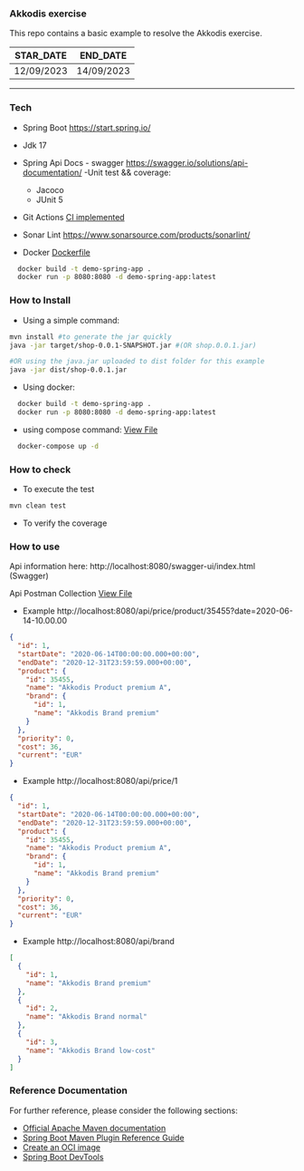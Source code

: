 ### Akkodis exercise
This repo contains a basic example to resolve the Akkodis exercise.

| STAR_DATE | END_DATE |
| ------ | ------ |
| 12/09/2023|14/09/2023|
---

### Tech
- Spring Boot https://start.spring.io/
- Jdk 17 
- Spring Api Docs - swagger https://swagger.io/solutions/api-documentation/
-Unit test && coverage:
  - Jacoco 
  - JUnit 5 
- Git Actions
  [CI implemented](.github/workflows/ci.yml)
- Sonar Lint https://www.sonarsource.com/products/sonarlint/

- Docker
  [Dockerfile](Dockerfile)
```sh
  docker build -t demo-spring-app .
  docker run -p 8080:8080 -d demo-spring-app:latest
```



### How to Install
- Using a simple command:
```sh
mvn install #to generate the jar quickly
java -jar target/shop-0.0.1-SNAPSHOT.jar #(OR shop.0.0.1.jar)
```
```sh
#OR using the java.jar uploaded to dist folder for this example
java -jar dist/shop-0.0.1.jar

```
- Using docker:
```sh
  docker build -t demo-spring-app .
  docker run -p 8080:8080 -d demo-spring-app:latest
```
- using compose command:   [View File](tools/compose/docker-compose.yml)

```sh
  docker-compose up -d
```

### How to check
- To execute the test
```sh
mvn clean test
```
- To verify the coverage


### How to use
Api information here: http://localhost:8080/swagger-ui/index.html (Swagger)

Api Postman Collection [View File](tools/postman/)

- Example http://localhost:8080/api/price/product/35455?date=2020-06-14-10.00.00
```json
{
  "id": 1,
  "startDate": "2020-06-14T00:00:00.000+00:00",
  "endDate": "2020-12-31T23:59:59.000+00:00",
  "product": {
    "id": 35455,
    "name": "Akkodis Product premium A",
    "brand": {
      "id": 1,
      "name": "Akkodis Brand premium"
    }
  },
  "priority": 0,
  "cost": 36,
  "current": "EUR"
}
```

- Example http://localhost:8080/api/price/1
```json
{
  "id": 1,
  "startDate": "2020-06-14T00:00:00.000+00:00",
  "endDate": "2020-12-31T23:59:59.000+00:00",
  "product": {
    "id": 35455,
    "name": "Akkodis Product premium A",
    "brand": {
      "id": 1,
      "name": "Akkodis Brand premium"
    }
  },
  "priority": 0,
  "cost": 36,
  "current": "EUR"
}
```
- Example http://localhost:8080/api/brand
```json
[
  {
    "id": 1,
    "name": "Akkodis Brand premium"
  },
  {
    "id": 2,
    "name": "Akkodis Brand normal"
  },
  {
    "id": 3,
    "name": "Akkodis Brand low-cost"
  }
]
```
### Reference Documentation
For further reference, please consider the following sections:

* [Official Apache Maven documentation](https://maven.apache.org/guides/index.html)
* [Spring Boot Maven Plugin Reference Guide](https://docs.spring.io/spring-boot/docs/3.1.3/maven-plugin/reference/html/)
* [Create an OCI image](https://docs.spring.io/spring-boot/docs/3.1.3/maven-plugin/reference/html/#build-image)
* [Spring Boot DevTools](https://docs.spring.io/spring-boot/docs/3.1.3/reference/htmlsingle/index.html#using.devtools)
